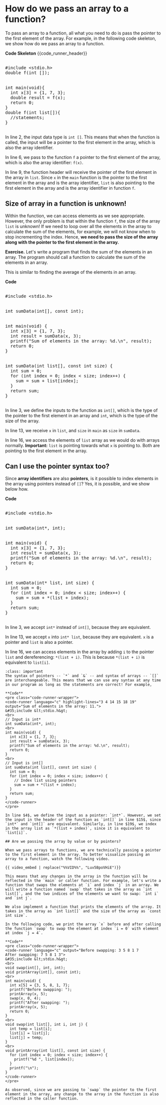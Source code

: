 # How do we pass an array to a function?

To pass an array to a function, all what you need to do is pass the pointer to the first element of the array. For example, in the following code skeleton, we show how do we pass an array to a function.

**Code Skeleton**
{{code_runner_header}}
<pre class="code-runner-wrapper">
<code-runner language="c" highlight-lines="2 6 9">
&#35;include &lt;stdio.h&gt;
double f(int []);
<br>
int main(void){
  int x[3] = {1, 7, 3};
  double result = f(x);
  return 0;
}
double f(int list[]){
  //statements;
}
</code-runner>
</pre>

In line $2$, the input data type is `int []`. This means that when the function is called, the input will be a pointer to the first element in the array, which is also the array identifier.

In line $6$, we pass to the function `f` a pointer to the first element of the array, which is also the array identifier: `f(x)`.

In line $9$, the function header will receive the pointer of the first element in the array in `list`. Since `x` in the `main` function is the pointer to the first element in the array and is the array identifier, `list` is also pointing to the first element in the array and is the array identifier in function `f`.

## Size of array in a function is unknown!

Within the function, we can access elements as we see appropriate. However, the only problem is that within the function `f`, the size of the array `list` is unknown! If we need to loop over all the elements in the array to calculate the sum of the elements, for example, we will not know when to stop incrementing the index. Hence, **we need to pass the size of the array along with the pointer to the first element in the array.** 

**Exercise.** Let's write a program that finds the sum of the elements in an array. The program should call a function to calculate the sum of the elements in an array.

This is similar to finding the average of the elements in an array. 

**Code**
<pre class="code-runner-wrapper">
<code-runner language="c" highlight-lines="3 13 16" output="Sum of elements in the array: 11.">
&#35;include &lt;stdio.h&gt;
<br>
int sumData(int[], const int);
<br>
int main(void) {
  int x[3] = {1, 7, 3};
  int result = sumData(x, 3);
  printf("Sum of elements in the array: %d.\n", result);
  return 0;
}
<br>
int sumData(int list[], const int size) {
  int sum = 0;
  for (int index = 0; index < size; index++) {
    sum = sum + list[index];
  }
  return sum;
}
</code-runner>
</pre>

In line $3$, we define the inputs to the function as `int[]`, which is the type of the pointer to the first element in an array and `int`, which is the type of the size of the array.

In line $13$, we receive `x` in `list`, and `size` in `main` as `size` in `sumData`.

In line $16$, we access the elements of `list` array as we would do with arrays normally. **Important:** `list` is pointing towards what `x` is pointing to. Both are pointing to the first element in the array.

## Can I use the pointer syntax too?

Since **array identifiers** are also **pointers**, is it possible to index elements in the array using pointers instead of `[]`? Yes, it is possible, and we show below how.

**Code**
<pre class="code-runner-wrapper">
<code-runner language="c" highlight-lines="3 13 16" output="Sum of elements in the array: 11.">
&#35;include &lt;stdio.h&gt;
<br>
int sumData(int*, int);
<br>
int main(void) {
  int x[3] = {1, 7, 3};
  int result = sumData(x, 3);
  printf("Sum of elements in the array: %d.\n", result);
  return 0;
}
<br>
int sumData(int* list, int size) {
  int sum = 0;
  for (int index = 0; index < size; index++) {
    sum = sum + *(list + index);
  }
  return sum;
}
</code-runner>
</pre>

In line $3$, we accept `int*` instead of `int[]`, because they are equivalent.

In line $13$, we accept `x` into `int* list`, because they are equivalent. `x` is a pointer and `list` is also a pointer.

In line $16$, we can access elements in the array by adding `i` to the pointer `list` and dereferencing: `*(list + i)`. This is because `*(list + i)` is equivalent to `list[i]`.

````{admonition} Important!
:class: important
The syntax of pointers -- `*` and `&` -- and syntax of arrays -- `[]` are interchangeable. This means that we can use any syntax at any time in our program as long as the statements are correct! For example,

**Code**
<pre class="code-runner-wrapper">
<code-runner language="c" highlight-lines="3 4 14 15 18 19" output="Sum of elements in the array: 11.">
&#35;include &lt;stdio.h&gt;
<br>
// Input is int*
int sumData(int*, int); 
<br>
int main(void) {
  int x[3] = {1, 7, 3};
  int result = sumData(x, 3);
  printf("Sum of elements in the array: %d.\n", result);
  return 0;
}
<br>
// Input is int[]
int sumData(int list[], const int size) {
  int sum = 0;
  for (int index = 0; index < size; index++) {
    // Index list using pointers
    sum = sum + *(list + index);
  }
  return sum;
}
</code-runner>
</pre>

In line $4$, we define the input as a pointer: `int*`. However, we set the input in the header of the function as `int[]` in line $15$, since `int*` and `int[]` are equivalent. Similarly, in line $19$, we index in the array list as `*(list + index)`, since it is equivalent to `list[i]`.

## Are we passing the array by value or by pointers?

When we pass arrays to functions, we are technically passing a pointer to the first element in the array. To better visualize passing an array to a function, watch the following video.

{{ video_embed | replace("%%VID%%", "Luv5BpoVHiE")}}

This means that any changes in the array in the function will be reflected in the `main` or caller function. For example, let's write a function that swaps the elements at `i` and index `j` in an array. We will write a function named `swap` that takes in the array as `int list[]`, and the two indices of the elements we want to swap: `int i` and `int j`.

We also implement a function that prints the elements of the array. It takes in the array as `int list[]` and the size of the array as `const int size`.

In the following code, we print the array `x` before and after calling the function `swap` to swap the element at index `i = 0` with element at index `j = 4`. 

**Code**
<pre class="code-runner-wrapper">
<code-runner language="c" output="Before swapping: 3 5 8 1 7 
After swapping: 7 5 8 1 3">
&#35;include &lt;stdio.h&gt;
<br>
void swap(int[], int, int);
void printArray(int[], const int);
<br>
int main(void) {
  int x[5] = {3, 5, 8, 1, 7};
  printf("Before swapping: ");
  printArray(x, 5);
  swap(x, 0, 4);
  printf("After swapping: ");
  printArray(x, 5);
  return 0;
}
<br>
void swap(int list[], int i, int j) {
  int temp = list[i];
  list[i] = list[j];
  list[j] = temp;
}
<br>
void printArray(int list[], const int size) {
  for (int index = 0; index < size; index++) {
    printf("%d ", list[index]);
  }
  printf("\n");
}
</code-runner>
</pre>

As observed, since we are passing to `swap` the pointer to the first element in the array, any change to the array in the function is also reflected in the caller function.

